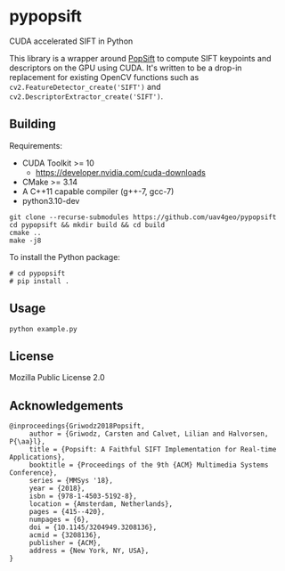 # pypopsift
CUDA accelerated SIFT in Python

This library is a wrapper around [PopSift](https://github.com/alicevision/popsift) to compute SIFT keypoints and descriptors on the GPU using CUDA. It's written to be a drop-in replacement for existing OpenCV functions such as `cv2.FeatureDetector_create('SIFT')` and ` cv2.DescriptorExtractor_create('SIFT')`.

## Building

Requirements:
 * CUDA Toolkit >= 10
    * https://developer.nvidia.com/cuda-downloads
 * CMake >= 3.14
 * A C++11 capable compiler (g++-7, gcc-7)
 * python3.10-dev

```
git clone --recurse-submodules https://github.com/uav4geo/pypopsift
cd pypopsift && mkdir build && cd build
cmake ..
make -j8
```

To install the Python package:

```
# cd pypopsift
# pip install .
```

## Usage

```
python example.py
```

## License

Mozilla Public License 2.0

## Acknowledgements

```
@inproceedings{Griwodz2018Popsift,
	 author = {Griwodz, Carsten and Calvet, Lilian and Halvorsen, P{\aa}l},
	 title = {Popsift: A Faithful SIFT Implementation for Real-time Applications},
	 booktitle = {Proceedings of the 9th {ACM} Multimedia Systems Conference},
	 series = {MMSys '18},
	 year = {2018},
	 isbn = {978-1-4503-5192-8},
	 location = {Amsterdam, Netherlands},
	 pages = {415--420},
	 numpages = {6},
	 doi = {10.1145/3204949.3208136},
	 acmid = {3208136},
	 publisher = {ACM},
	 address = {New York, NY, USA},
}
```
